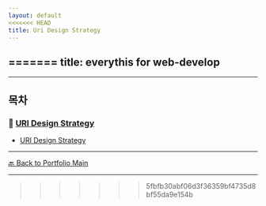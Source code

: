 ```yaml
---
layout: default
<<<<<<< HEAD
title: Uri Design Strategy
---
```



=======
title: everythis for web-develop
---


---

## 목차


### 🔗 [URI Design Strategy](/study/api-design/)

- [URI Design Strategy](/study/api-design/uri-design-strategy.md)

---
[🔙 Back to Portfolio Main](../index.md)

---

>>>>>>> 5fbfb30abf06d3f36359bf4735d8bf55da9e154b

